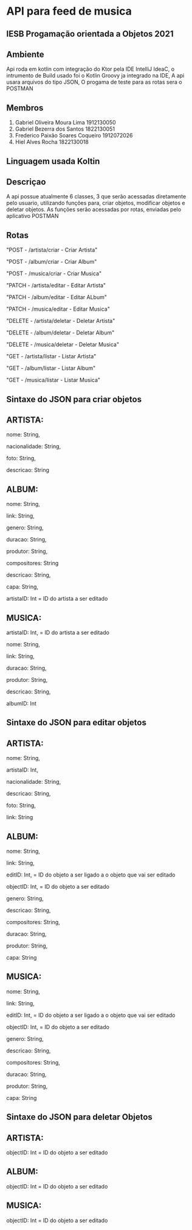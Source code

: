 # API para feed de musica

## IESB Progamação orientada a Objetos 2021

## Ambiente
Api roda em kotlin com integração do Ktor pela IDE IntelliJ IdeaC, o intrumento de Build usado foi o Kotlin Groovy ja integrado na IDE, A api usara arquivos do tipo JSON,
O progama de teste para as rotas sera o POSTMAN

## Membros
1. Gabriel Oliveira Moura Lima 1912130050
2. Gabriel Bezerra dos Santos 1822130051
3. Frederico Paixão Soares Coqueiro 1912072026
4. Hiel Alves Rocha 1822130018

## Linguagem usada **Koltin**


## Descriçao

A api possue atualmente 6 classes, 3 que serão acessadas diretamente pelo usuario, utilizando funções para, criar objetos, modificar objetos e deletar objetos.
As funções serão acessadas por rotas, enviadas pelo aplicativo POSTMAN

## Rotas
"POST - /artista/criar                   - Criar Artista"

"POST - /album/criar                     - Criar Album"

"POST - /musica/criar                    - Criar Musica"

"PATCH - /artista/editar                 - Editar Artista"

"PATCH - /album/editar                   - Editar ALbum"

"PATCH - /musica/editar                  - Editar Musica"

"DELETE - /artista/deletar               - Deletar Artista"

"DELETE - /album/deletar                 - Deletar Album"

"DELETE - /musica/deletar                - Deletar Musica"

"GET - /artista/listar                   - Listar Artista"

"GET - /album/listar                     - Listar Album"

"GET - /musica/listar                    - Listar Musica"

## Sintaxe do JSON para criar objetos

## ARTISTA:

nome: String,

nacionalidade: String,

foto: String,

descricao: String

## ALBUM:

nome: String,

link: String,

genero: String,

duracao: String,

produtor: String,

compositores: String

descricao: String,

capa: String,

artistaID: Int = ID do artista a ser editado

## MUSICA:

artistaID: Int, = ID do artista a ser editado

nome: String,

link: String,

duracao: String,

produtor: String,

descricao: String,

albumID: Int

## Sintaxe do JSON para editar objetos

## ARTISTA:

nome: String,

artistaID: Int,

nacionalidade: String,

descricao: String,

foto: String,

link: String

## ALBUM:

nome: String,

link: String,

editID: Int, = ID do objeto a ser ligado a o objeto que vai ser editado

objectID: Int, = ID do objeto a ser editado

genero: String,

descricao: String,

compositores: String,

duracao: String,

produtor: String,

capa: String

## MUSICA:

nome: String,

link: String,

editID: Int, = ID do objeto a ser ligado a o objeto que vai ser editado

objectID: Int, = ID do objeto a ser editado

genero: String,

descricao: String,

compositores: String,

duracao: String,

produtor: String,

capa: String

## Sintaxe do JSON para deletar Objetos

## ARTISTA:
objectID: Int = ID do objeto a ser editado

## ALBUM:
objectID: Int = ID do objeto a ser editado

## MUSICA:
objectID: Int = ID do objeto a ser editado

